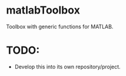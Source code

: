 # matlabToolbox
Toolbox with generic functions for MATLAB.

# TODO:

* Develop this into its own repository/project.
